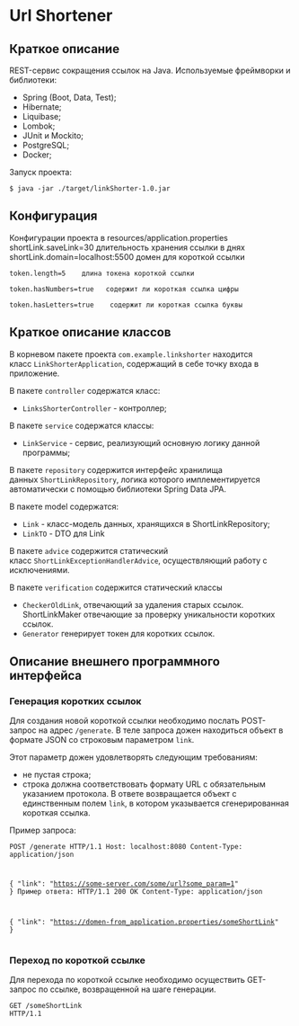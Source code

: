 # Url Shortener
## Краткое описание
REST-сервис сокращения ссылок на Java. Используемые фреймворки и библиотеки:
- Spring (Boot, Data, Test);
- Hibernate;
- Liquibase;
- Lombok;
- JUnit и Mockito;
- PostgreSQL;
- Docker;


Запуск проекта:
<pre><code>$ java -jar ./target/linkShorter-1.0.jar</code></pre>

## Конфигурация
Конфигурации проекта в resources/application.properties
shortLink.saveLink=30  длительность хранения ссылки в днях
shortLink.domain=localhost:5500   домен для короткой ссылки

<pre><code>token.length=5    длина токена короткой ссылки

token.hasNumbers=true   содержит ли короткая ссылка цифры

token.hasLetters=true    содержит ли короткая ссылка буквы</code></pre>


## Краткое описание классов
В корневом пакете проекта `com.example.linkshorter` находится класс `LinkShorterApplication`, содержащий в себе точку входа в приложение.

В пакете `controller` содержатся класс:
- `LinksShorterController` - контроллер;
  
В пакете `service` содержатся классы:
- `LinkService` - сервис, реализующий основную логику данной программы;
  

В пакете `repository` содержится интерфейс хранилища данных `ShortLinkRepository`, логика которого имплементируется автоматически с помощью библиотеки Spring Data JPA.

В пакете model содержатся:
- `Link` - класс-модель данных, хранящихся в ShortLinkRepository;
- `LinkTO` - DTO для Link
  
В пакете `advice` содержится статический класс `ShortLinkExceptionHandlerAdvice`, осуществляющий работу с исключениями. 

В пакете `verification` содержится статический классы 
- `CheckerOldLink`, отвечающий за удаления старых ссылок. ShortLinkMaker отвечающие за проверку уникальности коротких ссылок. 
- `Generator` генерирует токен для коротких ссылок.


## Описание внешнего программного интерфейса
### Генерация коротких ссылок

Для создания новой короткой ссылки необходимо послать POST-запрос на адрес `/generate`. В теле запроса дожен находиться объект в формате JSON со строковым параметром `link`.

Этот параметр дожен удовлетворять следующим требованиям:
- не пустая строка;
- строка должна соответствовать формату URL с обязательным указанием протокола.
В ответе возвращается объект с единственным полем `link`, в котором указывается сгенерированная короткая ссылка.

Пример запроса:

<code><pre>POST /generate HTTP/1.1
Host: localhost:8080
Content-Type: application/json

{
 "link": "https://some-server.com/some/url?some_param=1"
}
Пример ответа:
HTTP/1.1 200 OK
Content-Type: application/json

{
    "link": "https://domen-from_application.properties/someShortLink"
}</code></pre>


### Переход по короткой ссылке
Для перехода по короткой ссылке необходимо осуществить GET-запрос по ссылке, возвращенной на шаге генерации.
<code><pre>GET /someShortLink HTTP/1.1</code></pre>
